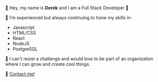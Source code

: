 👋 Hey, my name is **Derek** and I am a Full Stack Developer 🤠

🎈 I’m experienced but always continuing to hone my skills in:
  - Javascript
  - HTML/CSS
  - React
  - NodeJS
  - PostgreSQL

🌱 I can't resist a challenge and would love to be part of an organization where I can grow and create cool things.


📧 [Contact me!](mailto:derek.lee881@gmail.com)

<!---
yuandere/yuandere is a ✨ special ✨ repository because its `README.md` (this file) appears on your GitHub profile.
You can click the Preview link to take a look at your changes.
--->
